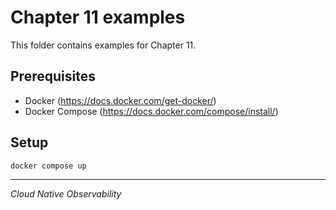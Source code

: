 # Chapter 11 examples

This folder contains examples for Chapter 11.

## Prerequisites

- Docker (https://docs.docker.com/get-docker/)
- Docker Compose (https://docs.docker.com/compose/install/)

## Setup

```
docker compose up
```

---

_Cloud Native Observability_
